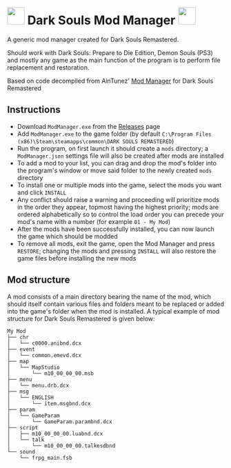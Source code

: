 # <img src="https://github.com/TheodoreChristianRadu/ModManager/blob/master/ModManager/Icon.ico" width="40"> Dark Souls Mod Manager <img src="https://github.com/TheodoreChristianRadu/ModManager/blob/master/ModManager/Icon.ico" width="40">

A generic mod manager created for Dark Souls Remastered.

Should work with Dark Souls: Prepare to Die Edition, Demon Souls (PS3) and mostly any game as the main function of the program is to perform file replacement and restoration.

Based on code decompiled from AinTunez' [Mod Manager](https://www.nexusmods.com/darksoulsremastered/mods/75) for Dark Souls Remastered

## Instructions

+ Download `ModManager.exe` from the [Releases](https://github.com/TheodoreChristianRadu/ModManager/releases/latest) page
+ Add `ModManager.exe` to the game folder (by default `C:\Program Files (x86)\Steam\steamapps\common\DARK SOULS REMASTERED`)
+ Run the program, on first launch it should create a `mods` directory; a `ModManager.json` settings file will also be created after mods are installed
+ To add a mod to your list, you can drag and drop the mod's folder into the program's window or move said folder to the newly created `mods` directory
+ To install one or multiple mods into the game, select the mods you want and click `INSTALL`
+ Any conflict should raise a warning and proceeding will prioritize mods in the order they appear, topmost having the highest priority; mods are ordered alphabetically so to control the load order you can precede your mod's name with a number (for example `01 - My Mod`)
+ After the mods have been successfully installed, you can now launch the game which should be modded
+ To remove all mods, exit the game, open the Mod Manager and press `RESTORE`; changing the mods and pressing `INSTALL` will also restore the game files before installing the new mods

## Mod structure

A mod consists of a main directory bearing the name of the mod, which should itself contain various files and folders meant to be replaced or added into the game's folder when the mod is installed. A typical example of mod structure for Dark Souls Remastered is given below:

```
My Mod
├── chr
│   └── c0000.anibnd.dcx
├── event
│   └── common.emevd.dcx
├── map
│   └── MapStudio
│       └── m10_00_00_00.msb
├── menu
│   └── menu.drb.dcx
├── msg
│   └── ENGLISH
│       └── item.msgbnd.dcx
├── param
│   └── GameParam
│       └── GameParam.parambnd.dcx
├── script
│   ├── m10_00_00_00.luabnd.dcx
│   └── talk
│       └── m10_00_00_00.talkesdbnd
└── sound
    └── frpg_main.fsb
```
